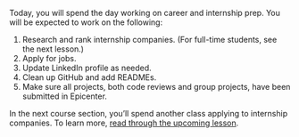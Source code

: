 Today, you will spend the day working on career and internship prep. You will be expected to work on the following:

1. Research and rank internship companies. (For full-time students, see the next lesson.)
2. Apply for jobs.
3. Update LinkedIn profile as needed.
4. Clean up GitHub and add READMEs.
5. Make sure all projects, both code reviews and group projects, have been submitted in Epicenter.

In the next course section, you’ll spend another class applying to internship companies. To learn more, [read through the upcoming lesson](/react/independent-capstone-part-2/career-services-day).
